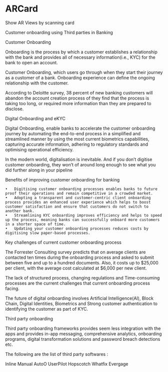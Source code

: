 # ARCard
Show AR Views by scanning card

Customer onboarding using Third parties in Banking

Customer Onboarding

Onboarding is the process by which a customer establishes a relationship with the bank and provides all of necessary information(i.e., KYC) for the bank to open an account.

Customer Onboarding, which users go through when they start their journey as a customer of a bank. Onboarding experience can define the ongoing relationship with the customer.

According to Deloitte survey, 38 percent of new banking customers will abandon the account creation process of they find that the process is taking too long, or required more information than they are prepared to disclose. 

Digital Onboarding and eKYC

Digital Onboarding, enable banks to accelerate the customer onboarding journey by automating the end-to-end process in a simplified and streamlined manner by using the most current biometrics capabilities, capturing accurate information, adhering to regulatory standards and optimising operational efficiency.

In the modern world, digitalisation is inevitable. And if you don’t digitise customer onboarding, they won’t of around long enough to see what you did further along in your pipeline

Benefits of improving customer onboarding for banking

	•	Digitising customer onboarding processes enables banks to future proof their operations and remain competitive in a crowded market.
	•	Adopting a transparent and customer-centric client onboarding process provides an enhanced user experience which helps to boost customer satisfaction and ensure that customers do not switch to another bank.
	•	Streamlining KYC onboarding improves efficiency and helps to speed up the process, meaning banks can successfully onboard more customers in a shorter space of time.
	•	Updating your customer onboarding processes reduces costs by digitising slow paper-based processes.
Key challenges of current customer onboarding process

The Forrester Consulting survey predicts that on average clients are contacted ten times during the onboarding process and asked to submit between five and up to a hundred documents. Also, it costs up to $25,000 per client, with the average cost calculated at $6,000 per new client. 

The lack of structured process, changing regulations and Time-consuming processes are the current challenges that current onboarding process facing.

The future of digital onboarding involves Artificial Intelligence(AI), Block Chain, Digital Identities, Biometrics and Strong customer authentication to identifying the customer as part of KYC.

Third party onboarding

Third party onboarding frameworks provides seem less integration with the apps and provides in-app messaging, comprehensive analytics, onboarding programs, digital transformation solutions and password breach detections etc. 

The following are the list of third party softwares : 

Inline Manual
AutoO
UserPilot
Hopscotch
Whatfix
Evergage



